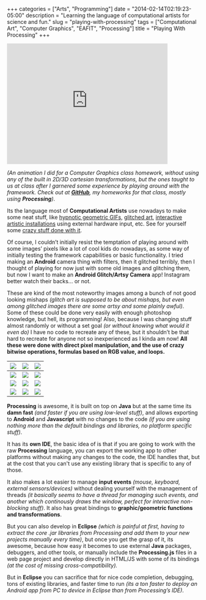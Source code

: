 +++
categories = ["Arts", "Programming"]
date = "2014-02-14T02:19:23-05:00"
description = "Learning the language of computational artists for science and fun."
slug = "playing-with-processing"
tags = ["Computational Art", "Computer Graphics", "EAFIT", "Processing"]
title = "Playing With Processing"
+++

<iframe width="420" height="315" src="https://www.youtube.com/embed/a2qDobiht7g" frameborder="0" allowfullscreen></iframe>

*(An animation I did for a Computer Graphics class homework, without using any of the built in 2D/3D cartesian transformations, but the ones taught to us at class after I garnered some experience by playing around with the framework. Check out at [**GitHub**](https://github.com/Zubieta/Computer_Graphics), my homeworks for that class, mostly using **Processing**)*.

Its the language most of **Computational Artists** use nowadays to make some neat stuff, like [hypnotic geometric GIFs](https://www.tumblr.com/search/processing+gif), [glitched art](https://www.tumblr.com/search/processing+glitch), [interactive artistic installations](https://www.youtube.com/watch?v=OGoZktCzMS4) using external hardware input, etc. See for yourself some [crazy stuff done with it](https://processing.org/exhibition/).

Of course, I couldn’t initially resist the temptation of playing around with some images’ pixels like a lot of cool kids do nowadays, as some way of initially testing the framework capabilities or basic functionality. I tried making an **Android** camera thing with filters, then it glitched terribly, then I thought of playing for now just with some old images and glitching them, but now I want to make an **Android Glitch/Artsy Camera** app! Instagram better watch their backs... or not.

These are kind of the most noteworthy images among a bunch of not good looking mishaps *(glitch art is supposed to be about mishaps, but even among glitched images there are some artsy and some plainly awful)*. Some of these could be done very easily with enough photoshop knowledge, but hell, its programming! Also, because I was changing stuff almost randomly or without a set goal *(or without knowing what would it even do)* I have no code to recreate any of these, but it shouldn’t be that hard to recreate for anyone not so inexperienced as I kinda am now! **All these were done with direct pixel manipulation, and the use of crazy bitwise operations, formulas based on RGB value, and loops.**

| [![](https://i.imgur.com/uK99OCH.png)](https://i.imgur.com/uK99OCH.png) | [![](https://i.imgur.com/8pGEv3u.png)](https://i.imgur.com/8pGEv3u.png) | [![](https://i.imgur.com/I7UAuy9.png)](https://i.imgur.com/I7UAuy9.png) |
|---|---|---|
| [![](http://i.imgur.com/SBoNneC.png)](http://i.imgur.com/SBoNneC.png) | [![](http://i.imgur.com/1x9EkUl.png)](http://i.imgur.com/1x9EkUl.png) | [![](https://i.imgur.com/WaqbgcQ.png)](https://i.imgur.com/WaqbgcQ.png)
| [![](https://i.imgur.com/NPCJnXH.png)](https://i.imgur.com/NPCJnXH.png) | [![](http://i.imgur.com/rAP7ERq.png)](http://i.imgur.com/rAP7ERq.png) | [![](https://i.imgur.com/w2R0RBx.png)](https://i.imgur.com/w2R0RBx.png) |
| [![](http://i.imgur.com/jsJh4jm.png)](http://i.imgur.com/jsJh4jm.png) | [![](http://i.imgur.com/J5NWF9I.png)](http://i.imgur.com/J5NWF9I.png) | [![](http://i.imgur.com/WyQEtNq.png)](http://i.imgur.com/WyQEtNq.png) |

**Processing** is awesome, it is built on top on **Java** but at the same time its **damn fast** *(and faster if you are using low-level stuff)*, and allows exporting to **Android** and **Javascript** with no changes to the code *(if you are using nothing more than the default bindings and libraries, no platform specific stuff)*.

It has its **own IDE**, the basic idea of is that if you are going to work with the raw **Processing** language, you can export the working app to other platforms without making any changes to the code, the IDE handles that, but at the cost that you can't use any existing library that is specific to any of those.

It also makes a lot easier to manage **input events** *(mouse, keyboard, external sensors/devices)* without dealing yourself with the management of threads *(it basically seems to have a thread for managing such events, and another which continously draws the window, perfect for interactive non-blocking stuff)*. It also has great bindings to **graphic/geometric functions and transformations**.

But you can also develop in **Eclipse** *(which is painful at first, having to extract the core .jar libraries from Processing and add them to your new projects manually every time)*, but once you get the grasp of it, its awesome, because how easy it becomes to use external **Java** packages, debuggers, and other tools, or manually include the **Processing.js** files in a web page project and develop directly in HTML/JS with some of its bindings *(at the cost of missing cross-compatibility).*

But in **Eclipse** you can sacrifice that for nice code completion, debugging, tons of existing libraries, and faster time to run *(its a ton faster to deploy an Android app from PC to device in Eclipse than from Processing’s IDE)*.
